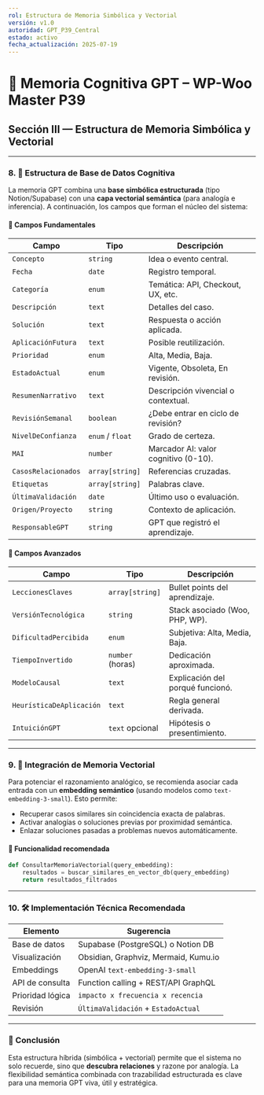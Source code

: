 ```yaml
---
rol: Estructura de Memoria Simbólica y Vectorial
versión: v1.0
autoridad: GPT_P39_Central
estado: activo
fecha_actualización: 2025-07-19
---
```



# 🧠 Memoria Cognitiva GPT – WP-Woo Master P39  
## Sección III — Estructura de Memoria Simbólica y Vectorial

---

### 8. 🧮 Estructura de Base de Datos Cognitiva

La memoria GPT combina una **base simbólica estructurada** (tipo Notion/Supabase) con una **capa vectorial semántica** (para analogía e inferencia). A continuación, los campos que forman el núcleo del sistema:

#### 🔹 Campos Fundamentales

| Campo                | Tipo            | Descripción |
|---------------------|------------------|-------------|
| `Concepto`          | `string`         | Idea o evento central. |
| `Fecha`             | `date`           | Registro temporal. |
| `Categoría`         | `enum`           | Temática: API, Checkout, UX, etc. |
| `Descripción`       | `text`           | Detalles del caso. |
| `Solución`          | `text`           | Respuesta o acción aplicada. |
| `AplicaciónFutura`  | `text`           | Posible reutilización. |
| `Prioridad`         | `enum`           | Alta, Media, Baja. |
| `EstadoActual`      | `enum`           | Vigente, Obsoleta, En revisión. |
| `ResumenNarrativo`  | `text`           | Descripción vivencial o contextual. |
| `RevisiónSemanal`   | `boolean`        | ¿Debe entrar en ciclo de revisión? |
| `NivelDeConfianza`  | `enum` / `float` | Grado de certeza. |
| `MAI`               | `number`         | Marcador AI: valor cognitivo (0-10). |
| `CasosRelacionados` | `array[string]`  | Referencias cruzadas. |
| `Etiquetas`         | `array[string]`  | Palabras clave. |
| `ÚltimaValidación`  | `date`           | Último uso o evaluación. |
| `Origen/Proyecto`   | `string`         | Contexto de aplicación. |
| `ResponsableGPT`    | `string`         | GPT que registró el aprendizaje. |

#### 🔹 Campos Avanzados

| Campo                     | Tipo            | Descripción |
|--------------------------|------------------|-------------|
| `LeccionesClaves`        | `array[string]`  | Bullet points del aprendizaje. |
| `VersiónTecnológica`     | `string`         | Stack asociado (Woo, PHP, WP). |
| `DificultadPercibida`    | `enum`           | Subjetiva: Alta, Media, Baja. |
| `TiempoInvertido`        | `number` (horas) | Dedicación aproximada. |
| `ModeloCausal`           | `text`           | Explicación del porqué funcionó. |
| `HeurísticaDeAplicación` | `text`           | Regla general derivada. |
| `IntuiciónGPT`           | `text` opcional  | Hipótesis o presentimiento. |

---

### 9. 🧠 Integración de Memoria Vectorial

Para potenciar el razonamiento analógico, se recomienda asociar cada entrada con un **embedding semántico** (usando modelos como `text-embedding-3-small`). Esto permite:

- Recuperar casos similares sin coincidencia exacta de palabras.
- Activar analogías o soluciones previas por proximidad semántica.
- Enlazar soluciones pasadas a problemas nuevos automáticamente.

#### 🔧 Funcionalidad recomendada

```python
def ConsultarMemoriaVectorial(query_embedding):
    resultados = buscar_similares_en_vector_db(query_embedding)
    return resultados_filtrados
```

---

### 10. 🛠 Implementación Técnica Recomendada

| Elemento         | Sugerencia                   |
|------------------|------------------------------|
| Base de datos    | Supabase (PostgreSQL) o Notion DB |
| Visualización    | Obsidian, Graphviz, Mermaid, Kumu.io |
| Embeddings       | OpenAI `text-embedding-3-small` |
| API de consulta  | Function calling + REST/API GraphQL |
| Prioridad lógica | `impacto x frecuencia x recencia` |
| Revisión         | `ÚltimaValidación` + `EstadoActual` |

---

### 📌 Conclusión

Esta estructura híbrida (simbólica + vectorial) permite que el sistema no solo recuerde, sino que **descubra relaciones** y razone por analogía. La flexibilidad semántica combinada con trazabilidad estructurada es clave para una memoria GPT viva, útil y estratégica.

